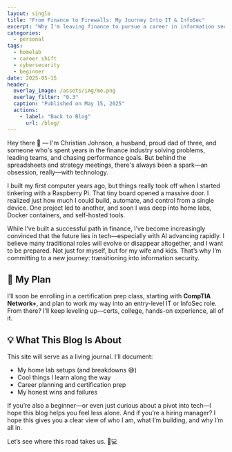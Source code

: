 ```yaml
---
layout: single
title: "From Finance to Firewalls: My Journey Into IT & InfoSec"
excerpt: "Why I'm leaving finance to pursue a career in information security, and how I plan to get there — one homelab at a time."
categories:
  - personal
tags:
  - homelab
  - career shift
  - cybersecurity
  - beginner
date: 2025-05-15
header:
  overlay_image: /assets/img/me.png
  overlay_filter: "0.3"
  caption: "Published on May 15, 2025"
  actions:
    - label: "Back to Blog"
      url: /blog/
---
```



Hey there 👋 — I'm Christian Johnson, a husband, proud dad of three, and someone who's spent years in the finance industry solving problems, leading teams, and chasing performance goals. But behind the spreadsheets and strategy meetings, there's always been a spark—an obsession, really—with technology.

I built my first computer years ago, but things really took off when I started tinkering with a Raspberry Pi. That tiny board opened a massive door. I realized just how much I could build, automate, and control from a single device. One project led to another, and soon I was deep into home labs, Docker containers, and self-hosted tools.

While I’ve built a successful path in finance, I’ve become increasingly convinced that the future lies in tech—especially with AI advancing rapidly. I believe many traditional roles will evolve or disappear altogether, and I want to be prepared. Not just for myself, but for my wife and kids. That’s why I’m committing to a new journey: transitioning into information security.

## 🎯 My Plan

I’ll soon be enrolling in a certification prep class, starting with **CompTIA Network+**, and plan to work my way into an entry-level IT or InfoSec role. From there? I’ll keep leveling up—certs, college, hands-on experience, all of it.

## 💡 What This Blog Is About

This site will serve as a living journal. I’ll document:
- My home lab setups (and breakdowns 😅)
- Cool things I learn along the way
- Career planning and certification prep
- My honest wins and failures

If you’re also a beginner—or even just curious about a pivot into tech—I hope this blog helps you feel less alone. And if you’re a hiring manager? I hope this gives you a clear view of who I am, what I’m building, and why I’m all in.

Let’s see where this road takes us. 🔐💻
